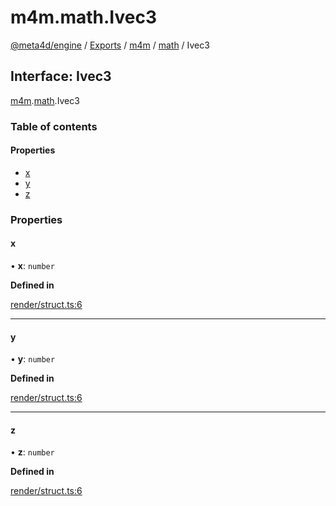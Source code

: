 # m4m.math.Ivec3

[@meta4d/engine](../) / [Exports](../modules/) / [m4m](../modules/m4m.md) / [math](../modules/m4m.math.md) / Ivec3

## Interface: Ivec3

[m4m](../modules/m4m.md).[math](../modules/m4m.math.md).Ivec3

### Table of contents

#### Properties

* [x](m4m.math.Ivec3.md#x)
* [y](m4m.math.Ivec3.md#y)
* [z](m4m.math.Ivec3.md#z)

### Properties

#### x

• **x**: `number`

**Defined in**

[render/struct.ts:6](https://github.com/meta4d-me/meta4d-engine/blob/cf6bfe6/src/render/struct.ts#L6)

***

#### y

• **y**: `number`

**Defined in**

[render/struct.ts:6](https://github.com/meta4d-me/meta4d-engine/blob/cf6bfe6/src/render/struct.ts#L6)

***

#### z

• **z**: `number`

**Defined in**

[render/struct.ts:6](https://github.com/meta4d-me/meta4d-engine/blob/cf6bfe6/src/render/struct.ts#L6)
